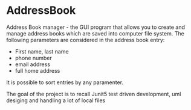 # AddressBook
Address Book manager - the GUI program that allows you to create and manage address books which are saved into computer file system.
The following parameters are considered in the address book entry:
 - First name, last name
 - phone number
 - email address
 - full home address

It is possible to sort entries by any paramenter.

The goal of the project is to recall Junit5 test driven development, uml desiging and handling a lot of local files
